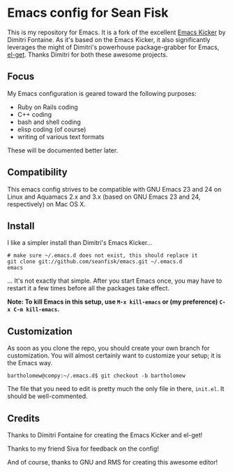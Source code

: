 Emacs config for Sean Fisk
==========================

This is my repository for Emacs. It is a fork of the excellent [Emacs Kicker](https://github.com/dimitri/emacs-kicker) by Dimitri Fontaine. As it's based on the Emacs Kicker, it also significantly leverages the might of Dimitri's powerhouse package-grabber for Emacs, [el-get](https://github.com/dimitri/el-get). Thanks Dimitri for both these awesome projects.

Focus
-----

My Emacs configuration is geared toward the following purposes:

* Ruby on Rails coding
* C++ coding
* bash and shell coding
* elisp coding (of course)
* writing of various text formats

These will be documented better later.

Compatibility
-------------

This emacs config strives to be compatible with GNU Emacs 23 and 24 on Linux and Aquamacs 2.x and 3.x (based on GNU Emacs 23 and 24, respectively) on Mac OS X.

Install
-------

I like a simpler install than Dimitri's Emacs Kicker...

    # make sure ~/.emacs.d does not exist, this should replace it
    git clone git://github.com/seanfisk/emacs.git ~/.emacs.d
    emacs
    
... It's not exactly that simple. After you start Emacs once, you may have to restart it a few times before all the packages take effect.

**Note: To kill Emacs in this setup, use `M-x kill-emacs` or (my preference) `C-x C-m kill-emacs`.**

Customization
-------------

As soon as you clone the repo, you should create your own branch for customization. You will almost certainly want to customize your setup; it is the Emacs way.

    bartholomew@compy:~/.emacs.d$ git checkout -b bartholomew
    
The file that you need to edit is pretty much the only file in there, `init.el`. It should be well-commented.

Credits
-------

Thanks to Dimitri Fontaine for creating the Emacs Kicker and el-get!

Thanks to my friend Siva for feedback on the config!

And of course, thanks to GNU and RMS for creating this awesome editor!
